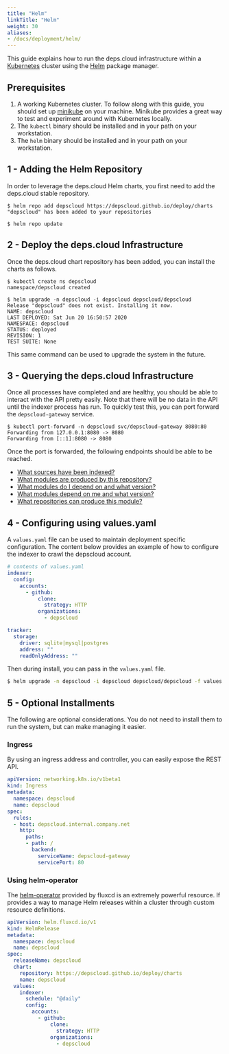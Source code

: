 ```yaml
---
title: "Helm"
linkTitle: "Helm"
weight: 30
aliases:
- /docs/deployment/helm/
---
```


This guide explains how to run the deps.cloud infrastructure within a [Kubernetes](https://kubernetes.io/) cluster using the [Helm](https://helm.sh/) package manager.

## Prerequisites

1. A working Kubernetes cluster. To follow along with this guide, you should set up [minikube](https://kubernetes.io/docs/getting-started-guides/minikube/) on your machine. Minikube provides a great way to test and experiment around with Kubernetes locally.
1. The `kubectl` binary should be installed and in your path on your workstation.
1. The `helm` binary should be installed and in your path on your workstation.

## 1 - Adding the Helm Repository

In order to leverage the deps.cloud Helm charts, you first need to add the deps.cloud stable repository.

```
$ helm repo add depscloud https://depscloud.github.io/deploy/charts
"depscloud" has been added to your repositories

$ helm repo update
```

## 2 - Deploy the deps.cloud Infrastructure

Once the deps.cloud chart repository has been added, you can install the charts as follows.

```
$ kubectl create ns depscloud
namespace/depscloud created

$ helm upgrade -n depscloud -i depscloud depscloud/depscloud
Release "depscloud" does not exist. Installing it now.
NAME: depscloud
LAST DEPLOYED: Sat Jun 20 16:50:57 2020
NAMESPACE: depscloud
STATUS: deployed
REVISION: 1
TEST SUITE: None
```

This same command can be used to upgrade the system in the future.

## 3 - Querying the deps.cloud Infrastructure

Once all processes have completed and are healthy, you should be able to interact with the API pretty easily.
Note that there will be no data in the API until the indexer process has run.
To quickly test this, you can port forward the `depscloud-gateway` service.

```
$ kubectl port-forward -n depscloud svc/depscloud-gateway 8080:80
Forwarding from 127.0.0.1:8080 -> 8080
Forwarding from [::1]:8080 -> 8080
```

Once the port is forwarded, the following endpoints should be able to be reached.

* [What sources have been indexed?](http://localhost:8080/v1alpha/sources)
* [What modules are produced by this repository?](http://localhost:8080/v1alpha/modules/managed?url=https%3A%2F%2Fgithub.com%2Fdepscloud%2Fextractor.git)
* [What modules do I depend on and what version?](http://localhost:8080/v1alpha/graph/go/dependencies?organization=github.com&module=depscloud%2Fextractor)
* [What modules depend on me and what version?](http://localhost:8080/v1alpha/graph/go/dependents?organization=github.com&module=depscloud%2Fapi)
* [What repositories can produce this module?](http://localhost:8080/v1alpha/modules/source?organization=github.com&module=depscloud%2Fextractor&language=go)

## 4 - Configuring using values.yaml

A `values.yaml` file can be used to maintain deployment specific configuration.
The content below provides an example of how to configure the indexer to crawl the depscloud account.

```yaml
# contents of values.yaml
indexer:
  config:
    accounts:
      - github:
          clone:
            strategy: HTTP
          organizations:
            - depscloud

tracker:
  storage:
    driver: sqlite|mysql|postgres
    address: ""
    readOnlyAddress: ""
```

Then during install, you can pass in the `values.yaml` file.

```bash
$ helm upgrade -n depscloud -i depscloud depscloud/depscloud -f values.yaml
```

## 5 - Optional Installments

The following are optional considerations.
You do not need to install them to run the system, but can make managing it easier.

### Ingress

By using an ingress address and controller, you can easily expose the REST API.

```yaml
apiVersion: networking.k8s.io/v1beta1
kind: Ingress
metadata:
  namespace: depscloud
  name: depscloud
spec:
  rules:
  - host: depscloud.internal.company.net
    http:
      paths:
      - path: /
        backend:
          serviceName: depscloud-gateway
          servicePort: 80
```

### Using helm-operator

The [helm-operator](https://github.com/fluxcd/helm-operator) provided by fluxcd is an extremely powerful resource.
If provides a way to manage Helm releases within a cluster through custom resource definitions.

```yaml
apiVersion: helm.fluxcd.io/v1
kind: HelmRelease
metadata:
  namespace: depscloud
  name: depscloud
spec:
  releaseName: depscloud
  chart:
    repository: https://depscloud.github.io/deploy/charts
    name: depscloud
  values:
    indexer:
      schedule: "@daily"
      config:
        accounts:
          - github:
              clone:
                strategy: HTTP
              organizations:
                - depscloud
```
